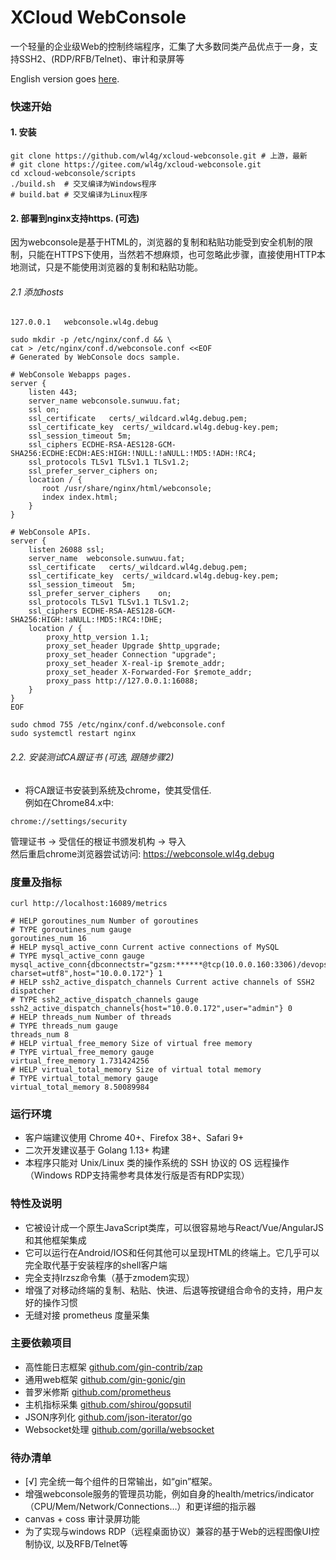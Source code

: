 # XCloud WebConsole
一个轻量的企业级Web的控制终端程序，汇集了大多数同类产品优点于一身，支持SSH2、(RDP/RFB/Telnet)、审计和录屏等

English version goes [here](README.md).

### 快速开始

#### 1. 安装
```
git clone https://github.com/wl4g/xcloud-webconsole.git # 上游，最新
# git clone https://gitee.com/wl4g/xcloud-webconsole.git
cd xcloud-webconsole/scripts
./build.sh  # 交叉编译为Windows程序
# build.bat # 交叉编译为Linux程序
```

#### 2. 部署到nginx支持https. (可选)
因为webconsole是基于HTML的，浏览器的复制和粘贴功能受到安全机制的限制，只能在HTTPS下使用，当然若不想麻烦，也可忽略此步骤，直接使用HTTP本地测试，只是不能使用浏览器的复制和粘贴功能。

###### 2.1 添加hosts
```
127.0.0.1   webconsole.wl4g.debug
```

```
sudo mkdir -p /etc/nginx/conf.d && \
cat > /etc/nginx/conf.d/webconsole.conf <<EOF
# Generated by WebConsole docs sample.

# WebConsole Webapps pages.
server {
    listen 443;
    server_name webconsole.sunwuu.fat;
    ssl on;
    ssl_certificate   certs/_wildcard.wl4g.debug.pem;
    ssl_certificate_key  certs/_wildcard.wl4g.debug-key.pem;
    ssl_session_timeout 5m;
    ssl_ciphers ECDHE-RSA-AES128-GCM-SHA256:ECDHE:ECDH:AES:HIGH:!NULL:!aNULL:!MD5:!ADH:!RC4;
    ssl_protocols TLSv1 TLSv1.1 TLSv1.2;
    ssl_prefer_server_ciphers on;
    location / {
       root /usr/share/nginx/html/webconsole;
       index index.html;
    }
}

# WebConsole APIs.
server {
    listen 26088 ssl;
    server_name  webconsole.sunwuu.fat;
    ssl_certificate   certs/_wildcard.wl4g.debug.pem;
    ssl_certificate_key  certs/_wildcard.wl4g.debug-key.pem;
    ssl_session_timeout  5m;
    ssl_prefer_server_ciphers    on;
    ssl_protocols TLSv1 TLSv1.1 TLSv1.2;         
    ssl_ciphers ECDHE-RSA-AES128-GCM-SHA256:HIGH:!aNULL:!MD5:!RC4:!DHE;
    location / {
        proxy_http_version 1.1;    
        proxy_set_header Upgrade $http_upgrade;
        proxy_set_header Connection "upgrade";     
        proxy_set_header X-real-ip $remote_addr;
        proxy_set_header X-Forwarded-For $remote_addr;
        proxy_pass http://127.0.0.1:16088;
    }
}
EOF

sudo chmod 755 /etc/nginx/conf.d/webconsole.conf
sudo systemctl restart nginx
```

###### 2.2. 安装测试CA跟证书 (可选, 跟随步骤2)
- 将CA跟证书安装到系统及chrome，使其受信任.</br>
例如在Chrome84.x中: </br>
```
chrome://settings/security
```
管理证书 -> 受信任的根证书颁发机构 -> 导入 </br>
然后重启chrome浏览器尝试访问: https://webconsole.wl4g.debug


### 度量及指标
```
curl http://localhost:16089/metrics

# HELP goroutines_num Number of goroutines
# TYPE goroutines_num gauge
goroutines_num 16
# HELP mysql_active_conn Current active connections of MySQL
# TYPE mysql_active_conn gauge
mysql_active_conn{dbconnectstr="gzsm:******@tcp(10.0.0.160:3306)/devops_dev?charset=utf8",host="10.0.0.172"} 1
# HELP ssh2_active_dispatch_channels Current active channels of SSH2 dispatcher
# TYPE ssh2_active_dispatch_channels gauge
ssh2_active_dispatch_channels{host="10.0.0.172",user="admin"} 0
# HELP threads_num Number of threads
# TYPE threads_num gauge
threads_num 8
# HELP virtual_free_memory Size of virtual free memory
# TYPE virtual_free_memory gauge
virtual_free_memory 1.731424256
# HELP virtual_total_memory Size of virtual total memory
# TYPE virtual_total_memory gauge
virtual_total_memory 8.50089984
```

### 运行环境
- 客户端建议使用 Chrome 40+、Firefox 38+、Safari 9+
- 二次开发建议基于 Golang 1.13+ 构建
- 本程序只能对 Unix/Linux 类的操作系统的 SSH 协议的 OS 远程操作（Windows RDP支持需参考具体发行版是否有RDP实现）

### 特性及说明

- 它被设计成一个原生JavaScript类库，可以很容易地与React/Vue/AngularJS和其他框架集成
- 它可以运行在Android/IOS和任何其他可以呈现HTML的终端上。它几乎可以完全取代基于安装程序的shell客户端
- 完全支持lrzsz命令集（基于zmodem实现）
- 增强了对移动终端的复制、粘贴、快进、后退等按键组合命令的支持，用户友好的操作习惯
- 无缝对接 prometheus 度量采集


### 主要依赖项目
- 高性能日志框架 [github.com/gin-contrib/zap](github.com/gin-contrib/zap)
- 通用web框架 [github.com/gin-gonic/gin](github.com/gin-gonic/gin)
- 普罗米修斯 [github.com/prometheus](github.com/prometheus)
- 主机指标采集 [github.com/shirou/gopsutil](github.com/shirou/gopsutil)
- JSON序列化 [github.com/json-iterator/go](github.com/json-iterator/go)
- Websocket处理 [github.com/gorilla/websocket](github.com/gorilla/websocket)


### 待办清单

- [√] 完全统一每个组件的日常输出，如“gin”框架。
- 增强webconsole服务的管理员功能，例如自身的health/metrics/indicator（CPU/Mem/Network/Connections…）和更详细的指示器
- canvas + coss 审计录屏功能
- 为了实现与windows RDP（远程桌面协议）兼容的基于Web的远程图像UI控制协议, 以及RFB/Telnet等